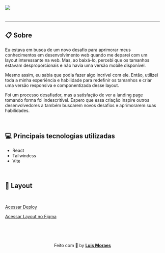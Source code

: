 <img style="margin-bottom:24px" src="https://ik.imagekit.io/meaid6cls2/doctor/Shopping_App_hx9KGY9cP.png?ik-sdk-version=javascript-1.4.3&updatedAt=1670790510109" />

---

## 📋 Sobre

<p>Eu estava em busca de um novo desafio para aprimorar meus conhecimentos em desenvolvimento web quando me deparei com um layout interessante na web. Mas, ao baixá-lo, percebi que os tamanhos estavam desproporcionais e não havia uma versão mobile disponível.</p>

<p>Mesmo assim, eu sabia que podia fazer algo incrível com ele. Então, utilizei toda a minha experiência e habilidade para redefinir os tamanhos e criar uma versão responsiva e componentizada desse layout.</p>

<p>Foi um processo desafiador, mas a satisfação de ver a landing page tomando forma foi indescritível. Espero que essa criação inspire outros desenvolvedores a também buscarem novos desafios e aprimorarem suas habilidades.</p>

<br />

## 💻 Principais tecnologias utilizadas

- React
- Tailwindcss
- Vite

<br />

## 🎨 Layout

<br />

[Acessar Deploy](https://fashion-luismkm.netlify.app/)

[Acessar Layout no Figma](https://www.figma.com/community/file/1135871952737326157)

<br />
<br />

<p align="center" style="padding-top: 15px;">Feito com 💜 by <strong><a href="https://www.linkedin.com/in/luismkm/" target="_blank">Luis Moraes</a></strong> </p>
